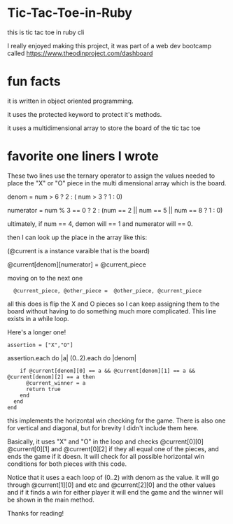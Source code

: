﻿# Tic-Tac-Toe-in-Ruby


 this is tic tac toe in ruby cli


 I really enjoyed making this project, it was part of a web dev bootcamp called https://www.theodinproject.com/dashboard

# fun facts

it is written in object oriented programming.

it uses the protected keyword to protect it's methods.

it uses a multidimensional array to store the board of the tic tac toe


# favorite one liners I wrote

These two lines use the ternary operator to assign the values needed to place the "X" or "O" piece in the multi dimensional array which is the board.

denom = num > 6 ? 2 : ( num > 3 ? 1 : 0)

numerator = num % 3 == 0 ? 2 : (num == 2 || num == 5 || num == 8 ? 1 : 0)

ultimately, if num == 4, demon will == 1 and numerator will == 0.

then I can look up the place in the array like this:

(@current is a instance varaible that is the board)

@current[denom][numerator] = @current_piece



moving on to the next one


      @current_piece, @other_piece =  @other_piece, @current_piece

all this does is flip the X and O pieces so I can keep assigning them to the board without having to do something much more complicated. This line exists in a while loop.


Here's a longer one!

    assertion = ["X","O"]
   assertion.each do |a|
      (0..2).each do |denom|

        if @current[denom][0] == a && @current[denom][1] == a && @current[denom][2] == a then
          @current_winner = a
          return true
        end
      end
    end



this implements the horizontal win checking for the game. There is also one for vertical and diagonal, but for brevity I didn't include them here.

Basically, it uses "X" and "O" in the loop and checks @current[0][0] @current[0][1] and @current[0][2] if they all equal one of the pieces, and ends the game if it doesn. It will check for all possible horizontal win conditions for both pieces with this code. 

Notice that it uses a each loop of (0..2) with denom as the value. it will go through @current[1][0] and etc and @current[2][0] and the other values and if it finds a win for either player it will end the game and the winner will be shown in the main method.


Thanks for reading!
